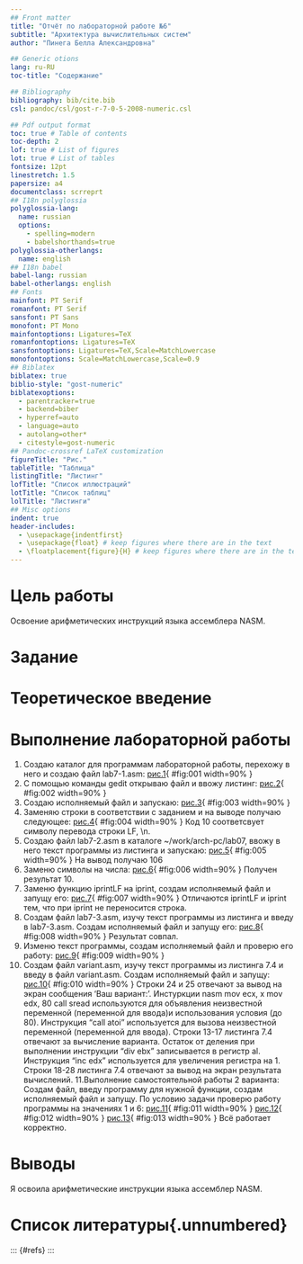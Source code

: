 ```yaml
---
## Front matter
title: "Отчёт по лабораторной работе №6"
subtitle: "Архитектура вычислительных систем"
author: "Пинега Белла Александровна"

## Generic otions
lang: ru-RU
toc-title: "Содержание"

## Bibliography
bibliography: bib/cite.bib
csl: pandoc/csl/gost-r-7-0-5-2008-numeric.csl

## Pdf output format
toc: true # Table of contents
toc-depth: 2
lof: true # List of figures
lot: true # List of tables
fontsize: 12pt
linestretch: 1.5
papersize: a4
documentclass: scrreprt
## I18n polyglossia
polyglossia-lang:
  name: russian
  options:
	- spelling=modern
	- babelshorthands=true
polyglossia-otherlangs:
  name: english
## I18n babel
babel-lang: russian
babel-otherlangs: english
## Fonts
mainfont: PT Serif
romanfont: PT Serif
sansfont: PT Sans
monofont: PT Mono
mainfontoptions: Ligatures=TeX
romanfontoptions: Ligatures=TeX
sansfontoptions: Ligatures=TeX,Scale=MatchLowercase
monofontoptions: Scale=MatchLowercase,Scale=0.9
## Biblatex
biblatex: true
biblio-style: "gost-numeric"
biblatexoptions:
  - parentracker=true
  - backend=biber
  - hyperref=auto
  - language=auto
  - autolang=other*
  - citestyle=gost-numeric
## Pandoc-crossref LaTeX customization
figureTitle: "Рис."
tableTitle: "Таблица"
listingTitle: "Листинг"
lofTitle: "Список иллюстраций"
lotTitle: "Список таблиц"
lolTitle: "Листинги"
## Misc options
indent: true
header-includes:
  - \usepackage{indentfirst}
  - \usepackage{float} # keep figures where there are in the text
  - \floatplacement{figure}{H} # keep figures where there are in the text
---
```


# Цель работы

Освоение арифметических инструкций языка ассемблера NASM.

# Задание

# Теоретическое введение

# Выполнение лабораторной работы
1. Создаю каталог для программам лабораторной работы, перехожу в него и создаю файл lab7-1.asm: 
[рис.1](image/1.jpg){ #fig:001 width=90% }
2. С помощью команды gedit открываю файл и ввожу листинг:
[рис.2](image/2.jpg){ #fig:002 width=90% }
3. Создаю исполняемый файл и запускаю:
[рис.3](image/3.jpg){ #fig:003 width=90% }
4. Заменяю строки в соответствии с заданием и на выводе получаю следующее:
[рис.4](image/4.jpg){ #fig:004 width=90% }
Код 10 соответсвует символу перевода строки LF, \n.
5. Создаю файл lab7-2.asm в каталоге ~/work/arch-pc/lab07, ввожу в него текст программы из листинга и запускаю:
[рис.5](image/5.jpg){ #fig:005 width=90% }
На вывод получаю 106
6. Заменю символы на числа:
[рис.6](image/6.jpg){ #fig:006 width=90% }
Получен результат 10.
7. Заменю функцию iprintLF на iprint, создам исполняемый файл и запущу его:
[рис.7](image/7.jpg){ #fig:007 width=90% }
Отличаются  iprintLF и iprint тем, что при iprint не переносится строка.
8. Создам файл lab7-3.asm, изучу текст программы из листинга и введу в lab7-3.asm. Создам исполняемый файл и запущу его:
[рис.8](image/8.jpg){ #fig:008 width=90% }
Результат совпал.
9. Изменю текст программы, создам исполняемый файл и проверю его работу:
[рис.9](image/9.jpg){ #fig:009 width=90% }
10. Создам файл variant.asm, изучу текст программы из листинга 7.4 и введу в файл variant.asm. Создам исполняемый файл и запущу:
[рис.10](image/10.jpg){ #fig:010 width=90% }
Строки 24 и 25 отвечают за вывод на экран сообщения ‘Ваш вариант:’. Инстуркции nasm mov ecx, x mov edx, 80 call sread используются для объявления неизвестной переменной (переменной для ввода)и использования условия (до 80). Инструкция “call atoi” используется для вызова неизвестной переменной (переменной для ввода). Строки 13-17 листинга 7.4 отвечают за вычисление варианта. Остаток от деления при выполнении инструкции “div ebx” записывается в регистр al. Инструкция “inc edx” используется для увеличения регистра на 1. Строки 18-28 листинга 7.4 отвечают за вывод на экран результата вычислений.
11.Выполнение самостоятельной работы 2 варианта:
Создам файл, введу программу для нужной функции, создам исполняемый файл и запущу. По условию задачи проверю работу программы на значениях 1 и 6:
[рис.11](image/11.jpg){ #fig:011 width=90% }
[рис.12](image/12.jpg){ #fig:012 width=90% }
[рис.13](image/13.jpg){ #fig:013 width=90% }
Всё работает корректно.

# Выводы

Я освоила арифметические инструкции языка ассемблер NASM.

# Список литературы{.unnumbered}

::: {#refs}
:::
